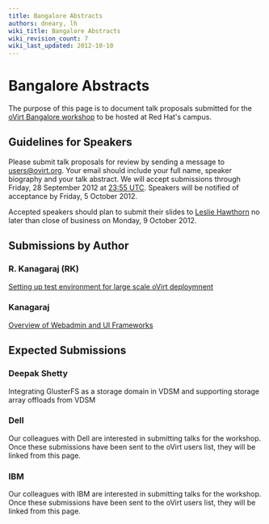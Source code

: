 ```yaml
---
title: Bangalore Abstracts
authors: dneary, lh
wiki_title: Bangalore Abstracts
wiki_revision_count: 7
wiki_last_updated: 2012-10-10
---
```


# Bangalore Abstracts

The purpose of this page is to document talk proposals submitted for the [oVirt Bangalore workshop](http://ovirtbangalore2012.eventbrite.com/) to be hosted at Red Hat's campus.

## Guidelines for Speakers

Please submit talk proposals for review by sending a message to [users@ovirt.org](http://lists.ovirt.org/pipermail/users). Your email should include your full name, speaker biography and your talk abstract. We will accept submissions through Friday, 28 September 2012 at [23:55 UTC](http://lists.ovirt.org/pipermail/users). Speakers will be notified of acceptance by Friday, 5 October 2012.

Accepted speakers should plan to submit their slides to [Leslie Hawthorn](http://wiki.ovirt.org/wiki/User:Lh) no later than close of business on Monday, 9 October 2012.

## Submissions by Author

### R. Kanagaraj (RK)

[Setting up test environment for large scale oVirt deploymnent](http://lists.ovirt.org/pipermail/users/2012-August/003511.html)

### Kanagaraj

[Overview of Webadmin and UI Frameworks](http://lists.ovirt.org/pipermail/users/2012-September/003685.html)

## Expected Submissions

### Deepak Shetty

Integrating GlusterFS as a storage domain in VDSM and supporting storage array offloads from VDSM

### Dell

Our colleagues with Dell are interested in submitting talks for the workshop. Once these submissions have been sent to the oVirt users list, they will be linked from this page.

### IBM

Our colleagues with IBM are interested in submitting talks for the workshop. Once these submissions have been sent to the oVirt users list, they will be linked from this page.
